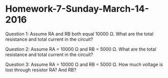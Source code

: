 # Homework-7-Sunday-March-14-2016


Question 1: Assume RA and RB both equal 10000 Ω. What are the total resistance and total current in the circuit?



Question 2: Assume RA = 10000 Ω and RB = 5000 Ω. What are the total resistance and total current in the circuit?



Question 3: Assume RA = 10000 Ω and RB = 5000 Ω. How much voltage is lost through resistor RA? And RB?

